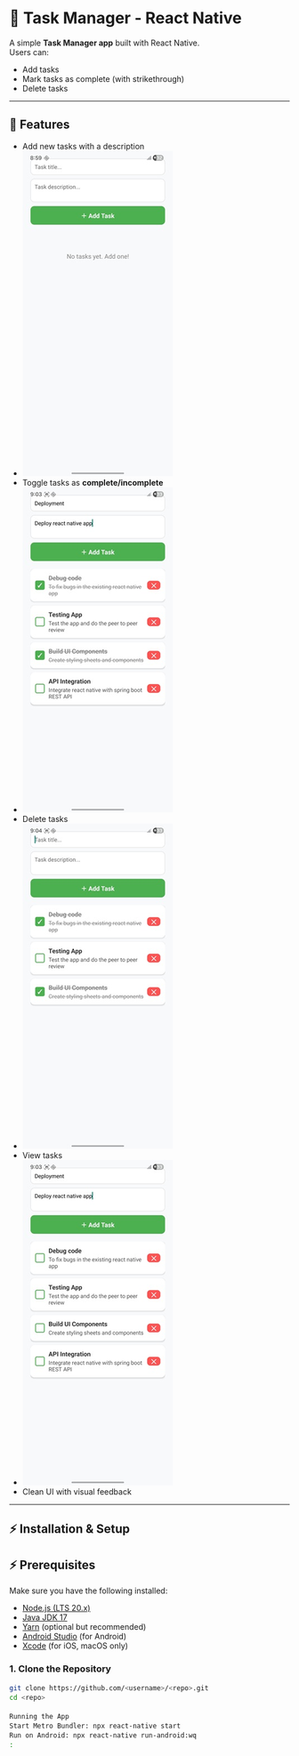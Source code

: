 # 📝 Task Manager - React Native

A simple **Task Manager app** built with React Native.  
Users can:
- Add tasks
- Mark tasks as complete (with strikethrough)
- Delete tasks

---

## 🚀 Features
- Add new tasks with a description
- ![Add Task](assets/Screenshot_20251003_085943_TaskManager.jpg)
- Toggle tasks as **complete/incomplete**
- ![EditTask](assets/Screenshot_20251003_090344_TaskManager.jpg)
- Delete tasks
- ![Add Task](assets/Screenshot_20251003_090421_TaskManager.jpg)
- View tasks
- ![Add Task](assets/Screenshot_20251003_090336_TaskManager.jpg)
- Clean UI with visual feedback

---

## ⚡ Installation & Setup

## ⚡ Prerequisites

Make sure you have the following installed:

- [Node.js (LTS 20.x)](https://nodejs.org/)
- [Java JDK 17](https://adoptium.net/)
- [Yarn](https://classic.yarnpkg.com/en/docs/install/) (optional but recommended)
- [Android Studio](https://developer.android.com/studio) (for Android)
- [Xcode](https://developer.apple.com/xcode/) (for iOS, macOS only)

### 1. Clone the Repository
```bash
git clone https://github.com/<username>/<repo>.git
cd <repo>

Running the App
Start Metro Bundler: npx react-native start
Run on Android: npx react-native run-android:wq
:

